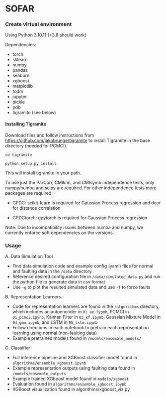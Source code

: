 # SOFAR

### Create virtual environment

Using Python 3.10.11 (>3.8 should work)

Dependencies:
* torch
* sklearn
* numpy
* pandas
* seaborn
* xgboost
* matplotlib
* tqdm
* jupyter
* pickle
* pdb
* tigramite (see below)

#### Installing Tigramite

Download files and follow instructions from https://github.com/jakobrunge/tigramite to install Tigramite in the base directory (needed for PCMCI).

`cd tigramite`

`python setup.py install`

This will install tigramite in your path.

To use just the ParCorr, CMIknn, and CMIsymb independence tests, only numpy/numba and scipy are required. For other independence tests more packages are required:

- GPDC: scikit-learn is required for Gaussian Process regression and dcor for distance correlation

- GPDCtorch: gpytorch is required for Gaussian Process regression

Note: Due to incompatibility issues between numba and numpy, we currently enforce soft dependencies on the versions.

### Usage

A. Data Simulation Tool
* Find data simulation code and example config (yaml) files for normal and faulting data in the `/data` directory
* Reference desired configuration file in `/data/simulated_data.py` and run the python file to generate data in csv format
* Use `-g` to plot the resulted simulated data and use `-f` to force faults

B. Representation Learners
* Code for representation learners are found in the `/algorithms` directory, which includes an autoencoder in `01_ae.iypnb`, PCMCI in `01_pcmci.ipynb`, Kalman Filter in `03_kf.ipynb`, Gaussian Mixture Model in `04_gmm.ipynb`, and LSTM in `05_lstm.ipynb`
* Follow directions in each notebook to pretrain each representation learning using normal (non-faulting data)
* Example pretrained models found in `/models/ensemble_models/`

C. Classifier
* Full inference pipeline and XGBoost classifier model found in `algorithms/ensemble_xgboost.ipynb`
* Example representation outputs using faulting data found in `/models/ensemble_outputs`
* Example trained XGboost model found in `models/xgboost`
* Evaluation found in `algorithms/ensemble_xgboost.ipynb`
* XGBoost visualization found in algorithms/xgboost_viz.py
